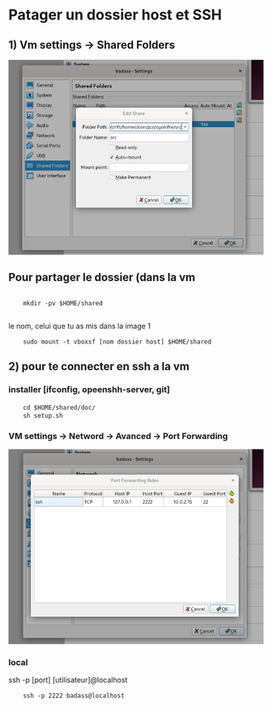# Patager un dossier host et SSH


## 1) Vm settings -> Shared Folders
![?????](./img/sharedFoldersConfig.png)

## Pour partager le dossier (dans la vm
##
```
	mkdir -pv $HOME/shared
```
##
le nom, celui que tu as mis dans la image 1
```
	sudo mount -t vboxsf [nom dossier host] $HOME/shared
```

## 2) pour te connecter en ssh a la vm

### installer [ifconfig, opeenshh-server, git]
```
	cd $HOME/shared/doc/
	sh setup.sh
```

### VM settings -> Netword -> Avanced -> Port Forwarding
![?????](./img/sshConfigVm.png)

### local
ssh -p [port] [utilisateur]@localhost
```
	ssh -p 2222 badass@localhost
```
